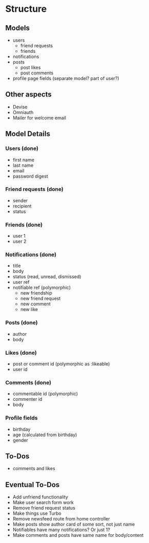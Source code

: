 # Structure

## Models
- users
  - friend requests
  - friends
- notifications
- posts
  - post likes
  - post comments
- profile page fields (separate model? part of user?)

## Other aspects
- Devise
- Omniauth
- Mailer for welcome email

## Model Details

### Users (done)
- first name
- last name
- email
- password digest

### Friend requests (done)
- sender
- recipient
- status

### Friends (done)
- user 1
- user 2

### Notifications (done)
- title
- body
- status (read, unread, dismissed)
- user ref
- notifiable ref (polymorphic)
  - new friendship
  - new friend request
  - new comment
  - new like

### Posts (done)
- author
- body

### Likes (done)
- post or comment id (polymorphic as :likeable)
- user id

### Comments (done)
- commentable id (polymorphic)
- commenter id
- body

### Profile fields
- birthday
- age (calculated from birthday)
- gender

## To-Dos
- comments and likes

## Eventual To-Dos
- Add unfriend functionality
- Make user search form work
- Remove friend request status
- Make things use Turbo
- Remove newsfeed route from home controller
- Make posts show author card of some sort, not just name
- Notifiables have many notifications? Or just 1?
- Make comments and posts have same name for body/content